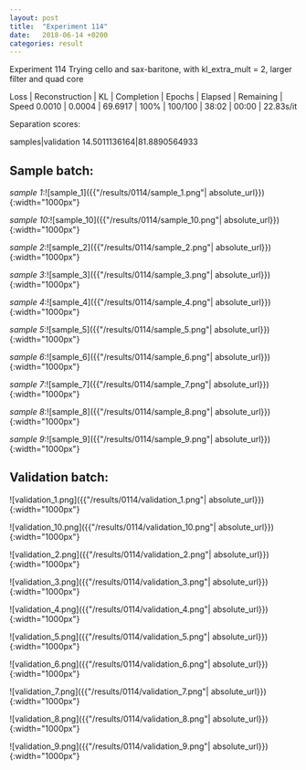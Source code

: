 ```yaml
---
layout: post
title:  "Experiment 114"
date:   2018-06-14 +0200
categories: result
---
```

Experiment 114
Trying cello and sax-baritone, with kl_extra_mult = 2, larger filter and quad core

Loss | Reconstruction | KL | Completion | Epochs | Elapsed | Remaining | Speed
0.0010 | 0.0004 | 69.6917 | 100% | 100/100 | 38:02 | 00:00 | 22.83s/it

Separation scores:

samples|validation
14.5011136164|81.8890564933

## **Sample batch**:

_sample 1_:![sample_1]({{"/results/0114/sample_1.png"| absolute_url}}){:width="1000px"}

_sample 10_:![sample_10]({{"/results/0114/sample_10.png"| absolute_url}}){:width="1000px"}

_sample 2_:![sample_2]({{"/results/0114/sample_2.png"| absolute_url}}){:width="1000px"}

_sample 3_:![sample_3]({{"/results/0114/sample_3.png"| absolute_url}}){:width="1000px"}

_sample 4_:![sample_4]({{"/results/0114/sample_4.png"| absolute_url}}){:width="1000px"}

_sample 5_:![sample_5]({{"/results/0114/sample_5.png"| absolute_url}}){:width="1000px"}

_sample 6_:![sample_6]({{"/results/0114/sample_6.png"| absolute_url}}){:width="1000px"}

_sample 7_:![sample_7]({{"/results/0114/sample_7.png"| absolute_url}}){:width="1000px"}

_sample 8_:![sample_8]({{"/results/0114/sample_8.png"| absolute_url}}){:width="1000px"}

_sample 9_:![sample_9]({{"/results/0114/sample_9.png"| absolute_url}}){:width="1000px"}

## **Validation batch**:

![validation_1.png]({{"/results/0114/validation_1.png"| absolute_url}}){:width="1000px"}

![validation_10.png]({{"/results/0114/validation_10.png"| absolute_url}}){:width="1000px"}

![validation_2.png]({{"/results/0114/validation_2.png"| absolute_url}}){:width="1000px"}

![validation_3.png]({{"/results/0114/validation_3.png"| absolute_url}}){:width="1000px"}

![validation_4.png]({{"/results/0114/validation_4.png"| absolute_url}}){:width="1000px"}

![validation_5.png]({{"/results/0114/validation_5.png"| absolute_url}}){:width="1000px"}

![validation_6.png]({{"/results/0114/validation_6.png"| absolute_url}}){:width="1000px"}

![validation_7.png]({{"/results/0114/validation_7.png"| absolute_url}}){:width="1000px"}

![validation_8.png]({{"/results/0114/validation_8.png"| absolute_url}}){:width="1000px"}

![validation_9.png]({{"/results/0114/validation_9.png"| absolute_url}}){:width="1000px"}
